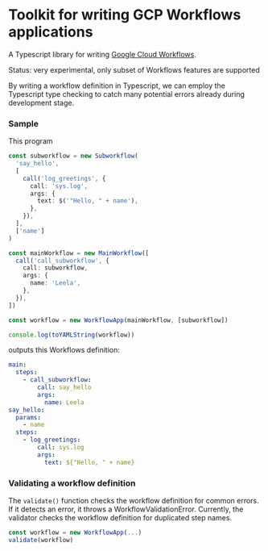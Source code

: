 # Toolkit for writing GCP Workflows applications

A Typescript library for writing [Google Cloud Workflows](https://cloud.google.com/workflows/docs/reference/syntax).

Status: very experimental, only subset of Workflows features are supported

By writing a workflow definition in Typescript, we can employ the Typescript type checking to catch many potential errors already during development stage.

### Sample

This program

```typescript
const subworkflow = new Subworkflow(
  'say_hello',
  [
    call('log_greetings', {
      call: 'sys.log',
      args: {
        text: $('"Hello, " + name'),
      },
    }),
  ],
  ['name']
)

const mainWorkflow = new MainWorkflow([
  call('call_subworkflow', {
    call: subworkflow,
    args: {
      name: 'Leela',
    },
  }),
])

const workflow = new WorkflowApp(mainWorkflow, [subworkflow])

console.log(toYAMLString(workflow))
```

outputs this Workflows definition:

```yaml
main:
  steps:
    - call_subworkflow:
        call: say_hello
        args:
          name: Leela
say_hello:
  params:
    - name
  steps:
    - log_greetings:
        call: sys.log
        args:
          text: ${"Hello, " + name}
```

### Validating a workflow definition

The `validate()` function checks the workflow definition for common errors. If it detects an error, it throws a WorkflowValidationError. Currently, the validator checks the workflow definition for duplicated step names.

```typescript
const workflow = new WorkflowApp(...)
validate(workflow)
```
